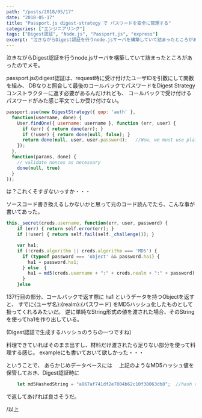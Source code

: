 ```yaml
---
path: "/posts/2018/05/17"
date: "2018-05-17"
title: "Passport.js digest-strategy で パスワードを安全に管理する"
categories: ["エンジニアリング"]
tags: ["Digest認証", "Node.js", "Passport.js", "express"]
excerpt: "泣きながらDigest認証を行うnode.jsサーバを構築していて詰まったところがあったのでメモ。passport.jsのdigest認証は、request時に受け付けたユーザIDを引数にして関数を..."
---
```


泣きながらDigest認証を行うnode.jsサーバを構築していて詰まったところがあったのでメモ。

passport.jsのdigest認証は、request時に受け付けたユーザIDを引数にして関数を組み、
DBなりと照合して最後のコールバックでパスワードをDigest Strategyコンストラクターに返す必要があるんだけれども、
コールバックで受け付けるパスワードがみた感じ平文でしか受け付けない。

```javascript
passport.use(new DigestStrategy({ qop: 'auth' },
  function(username, done) {
    User.findOne({ username: username }, function (err, user) {
      if (err) { return done(err); }
      if (!user) { return done(null, false); }
      return done(null, user, user.password);   //Wow, we must use plaintext...
    });
  },
  function(params, done) {
    // validate nonces as necessary
    done(null, true)
  }
));
```

は？これくそすぎないっすか・・・

ソースコード書き換えるしかないかと思って元のコード読んでたら、こんな事が書いてあった。

```javascript
this._secret(creds.username, function(err, user, password) {
    if (err) { return self.error(err); }
    if (!user) { return self.fail(self._challenge()); }

    var ha1;
    if (!creds.algorithm || creds.algorithm === 'MD5') {
      if (typeof password === 'object' && password.ha1) {
        ha1 = password.ha1;
      } else  {
        ha1 = md5(creds.username + ":" + creds.realm + ":" + password);
      }
    }else
```

137行目の部分、コールバックで返す際に ha1 というデータを持つObjectを返すと、
すでに{ユーザ名}:{realm}:{パスワード} をMD5ハッシュ化したものとして扱ってくれるみたいだ。
逆に単純なString形式の値を渡された場合、そのStringを使ってha1を作り出している。

(Digest認証で生成するハッシュのうちの一つですね）

料理できていればそのまま出すし、材料だけ渡されたら足りない部分を使って料理する感じ。
exampleにも書いておいて欲しかった・・・

ということで、
あらかじめデータベースには　 上記のようなMD5ハッシュ値を保管しておき、Digest認証時に

```javascript
    let md5HashedString = "a867af741df2e7004b62c10f38063db8";  //hash of "hoge:Users:hoge"; foo.ha1 = md5HashedString; return done(null, userId, foo.ha1); //callback to digestStrategy constructor.
  ```

で返してあげれば良さそうだ。

/以上